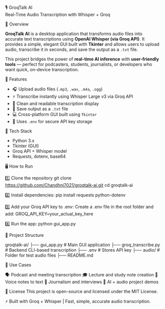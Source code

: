 🎙️ GroqTalk AI  
Real-Time Audio Transcription with Whisper + Groq

📖 Overview

**GroqTalk AI** is a desktop application that transforms audio files into accurate text transcriptions using **OpenAI Whisper (via Groq API)**. It provides a simple, elegant GUI built with **Tkinter** and allows users to upload audio, transcribe it in seconds, and save the output as a `.txt` file.

This project bridges the power of **real-time AI inference** with **user-friendly tools** — perfect for podcasters, students, journalists, or developers who want quick, on-device transcription.

🚀 Features

- 🎧 Upload audio files (`.mp3`, `.wav`, `.m4a`, `.ogg`)
- ⚡ Transcribe instantly using Whisper Large v3 via Groq API
- 💬 Clean and readable transcription display
- 💾 Save output as a `.txt` file
- 💻 Cross-platform GUI built using `Tkinter`
- 🔐 Uses `.env` for secure API key storage

🧰 Tech Stack

- Python 3.x  
- Tkinter (GUI)  
- Groq API + Whisper model  
- Requests, dotenv, base64

🖥️ How to Run

1️⃣ Clone the repository
git clone https://github.com/Chandhni7021/groqtalk-ai.git
cd groqtalk-ai

2️⃣ Install dependencies:
pip install requests python-dotenv

3️⃣ Add your Groq API key to .env:
Create a .env file in the root folder and add:
GROQ_API_KEY=your_actual_key_here

4️⃣ Run the app:
python gui_app.py

📁 Project Structure

groqtalk-ai/
├── gui_app.py           # Main GUI application
├── groq_transcribe.py   # Backend CLI-based transcription
├── .env                 # Stores API key
├── audio/               # Folder for test audio files
├── README.md

🎯 Use Cases

🗣️ Podcast and meeting transcription
🎓 Lecture and study note creation
📱 Voice notes to text
📰 Journalism and interviews
🧪 AI + audio project demos

📜 License
This project is open-source and licensed under the MIT License.

⚡ Built with Groq + Whisper | Fast, simple, accurate audio transcription.

